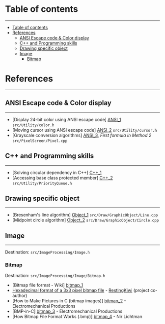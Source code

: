 # Table of contents

---

[//]: # (@formatter:off)
<!-- TOC -->
* [Table of contents](#table-of-contents)
* [References](#references)
  * [ANSI Escape code & Color display](#ansi-escape-code--color-display)
  * [C++ and Programming skills](#c-and-programming-skills)
  * [Drawing specific object](#drawing-specific-object)
  * [Image](#image)
    * [Bitmap](#bitmap)
<!-- TOC -->
[//]: # (@formatter:on)

# References

---

## ANSI Escape code & Color display

---

[//]: # (@formatter:off)
- [Display 24-bit color using ANSI escape code] [ANSI_1] `src/Utility/color.h`
- [Moving cursor using ANSI escape code]        [ANSI_2] `src/Utility/cursor.h`
- [Grayscale conversion algorithms]             [ANSI_3], _First formula in Method 2_ `src/PixelScreen/Pixel.cpp`

[ANSI_1]: https://en.wikipedia.org/wiki/ANSI_escape_code#24-bit "ANSI escape code 24-bit color"
[ANSI_2]: https://en.wikipedia.org/wiki/ANSI_escape_code#CSI_(Control_Sequence_Introducer)_sequences "ANSI escape code moving cursor"
[ANSI_3]: https://tannerhelland.com/2011/10/01/grayscale-image-algorithm-vb6.html "Method 2"
[//]: # (@formatter:on)

## C++ and Programming skills

---

[//]: # (@formatter:off)
- [Solving circular dependency in C++]    [C++_1]
- [Accessing base class protected member] [C++_2] `src/Utility/PriorityQueue.h`

[C++_1]: https://cplusplus.com/articles/Gw6AC542/ "Solving circular dependency"
[C++_2]: https://stackoverflow.com/questions/69012795/accessing-a-base-class-member-with-accessing-priority-queue-container "Accessing protected attribute"
[//]: # (@formatter:on)

## Drawing specific object

---

[//]: # (@formatter:off)
- [Bresenham's line algorithm] [Object_1] `src/Draw/GraphicObject/Line.cpp`
- [Midpoint circle algorithm]  [Object_2] `src/Draw/GraphicObject/Circle.cpp`

[Object_1]: https://en.wikipedia.org/wiki/Bresenham%27s_line_algorithm "Line algorithm"
[Object_2]: https://en.wikipedia.org/wiki/Midpoint_circle_algorithm "Midpoint circle algorithm"
[//]: # (@formatter:on)

## Image

---

Destination: `src/ImageProcessing/Image.h`

### Bitmap

Destination: `src/ImageProcessing/Image/Bitmap.h`

[//]: # (@formatter:off)
- [Bitmap file format - Wiki]                 [bitmap_1]
- [Hexadecimal format of a 3x3 pixel bitmap file](document/BMP_Structure_3x3.pdf) - [RestingKiwi](https://github.com/RestingWiki) (project co-author)
- [How to Make Pictures in C (bitmap images)] [bitmap_2] - Electromechanical Productions
- [BMP-in-C]                                  [bitmap_3] - Electromechanical Productions
- [How Bitmap File Format Works (.bmp)]       [bitmap_4] - Nir Lichtman

[bitmap_1]: https://en.wikipedia.org/wiki/BMP_file_format "Bitmap file format"
[bitmap_2]: https://www.youtube.com/watch?v=CmQoJEOeUT8 "Make Pictures in C"
[bitmap_3]: https://github.com/EmergentComplexity/BMP-in-C "Make Pictures in C github code"
[bitmap_4]: https://www.youtube.com/watch?v=kpHFFFu9qeU "How Bitmap File Format Works (.bmp)"
[//]: # (@formatter:on)